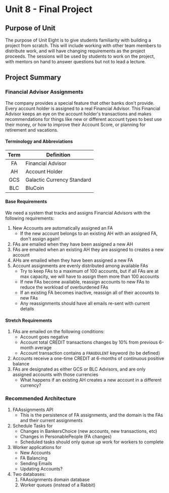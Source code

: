 # Unit 8 - Final Project

## Purpose of Unit

The purpose of Unit Eight is to give students familiarity with building a project from scratch. This will include working with other team members to distribute work, and will have changing requirements as the project proceeds. The sessions will be used by students to work on the project, with mentors on hand to answer questions but not to lead a lecture.

## Project Summary

### Financial Advisor Assignments

The company provides a special feature that other banks don't provide. Every account holder is assigned to a real Financial Advisor. This Financial Advisor keeps an eye on the account holder's transactions and makes recommendations for things like new or different account types to best use their money, or how to improve their Account Score, or planning for retirement and vacations.

#### Terminology and Abbreviations

| Term | Definition |
|:------:|------------|
| FA | Financial Advisor |
| AH | Account Holder |
| GCS | Galactic Currency Standard |
| BLC | BluCoin |

#### Base Requirements

We need a system that tracks and assigns Financial Advisors with the following requirements:

1. New Accounts are automatically assigned an FA
    - If the new account belongs to an existing AH with an assigned FA, don't assign again!
1. FAs are emailed when they have been assigned a new AH
1. FAs are emailed when an existing AH they are assigned to creates a new account
1. AHs are emailed when they have been assigned a new FA
1. Account assignments are evenly distributed among available FAs
    - Try to keep FAs to a maximum of 100 accounts, but if all FAs are at max capacity, we will have to assign them more than 100 accounts
    - If new FAs become available, reassign accounts to new FAs to reduce the workload of overburdened FAs
    - If an existing FA becomes inactive, reassign all of their accounts to new FAs
    - Any reassignments should have all emails re-sent with current details

#### Stretch Requirements

1. FAs are emailed on the following conditions:
    - Account goes negative
    - Account total CREDIT transactions changes by 10% from previous 6-month average
    - Account transaction contains a `FRAUDULENT` keyword (to be defined)
1. Accounts receive a one-time CREDIT at 6-months of continuous positive balance
1. FAs are designated as either GCS or BLC Advisors, and are only assigned accounts with those currencies
    - What happens if an existing AH creates a new account in a different currency?

### Recommended Architecture

1. FAAssignments API
    - This is the persistence of FA assignments, and the domain is the FAs and their current assignments
1. Schedule Tasks for
    - Changes in BankersChoice (new accounts, new transactions, etc)
    - Changes in PersonablePeople (FA changes)
    - Scheduled tasks should only queue up work for workers to complete
1. Worker applications for
    - New Accounts
    - FA Balancing
    - Sending Emails
    - Updating Accounts?
1. Two databases:
    1. FAAssignments domain database
    1. Worker queues (instead of a Rabbit)
